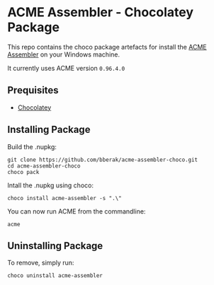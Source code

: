 # ACME Assembler - Chocolatey Package

This repo contains the choco package artefacts for install the [ACME Assembler](https://sourceforge.net/projects/acme-crossass/) on your Windows machine.

It currently uses ACME version `0.96.4.0`

## Prequisites

- [Chocolatey](https://chocolatey.org/)

## Installing Package

Build the .nupkg:

```
git clone https://github.com/bberak/acme-assembler-choco.git
cd acme-assembler-choco
choco pack
```

Intall the .nupkg using choco:

```
choco install acme-assembler -s ".\"
```

You can now run ACME from the commandline:

```
acme
```

## Uninstalling Package

To remove, simply run:

```
choco uninstall acme-assembler
```